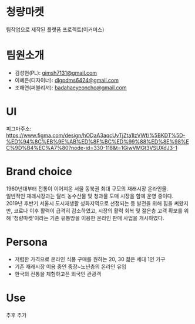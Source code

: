 # 청량마켓
  팀작업으로 제작된 플랫폼 프로젝트(이커머스)
  

# 팀원소개
  - 김성현(PL): gimsh7131@gmail.com
  - 이혜은(디자이너): dlgpdms6424@gmail.com
  - 조해연(퍼블리셔): badahaeyeoncho@gmail.com

# UI
  피그마주소: https://www.figma.com/design/hODaA3aqcUvTjZta1lzVWf/%5BKDT%5D-%ED%94%8C%EB%9E%AB%ED%8F%BC%ED%99%88%ED%8E%98%EC%9D%B4%EC%A7%80?node-id=330-118&t=1GiwVMGt3VSUXdJ3-1

# Brand choice
  1960년대부터 전통이 이어져온 서울 동북권 최대 규모의 재래시장 온라인몰.<br>
  일반적인 재래시장과는 달리 농수산물 및 청과물 도매 시장을 함께 운영 중이다.<br>
  2019년 후반기 서울시 도시재생활 성화지역으로 선정되는 등 발전을 위해 힘을 써왔지만,
  코로나 이후 활력이 급격히 감소하였고, 시장의 활력 회복 및 젊은층 고객 확보를 위해 '청량마켓'이라는 기존 유통망을 이용한 온라인 판매 사업을 개시하였다.

# Persona
  - 저렴한 가격으로 온라인 식품 구매를 원하는 20, 30 젊은 세대 1인 가구
  - 기존 재래시장 이용 중인 중장~노년층의 온라인 유입
  - 한국의 전통을 체험하고픈 외국인 관광객

# Use
 추후 추가
